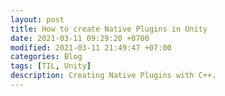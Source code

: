 ```yaml
---
layout: post
title: How to create Native Plugins in Unity
date: 2021-03-11 09:29:20 +0700
modified: 2021-03-11 21:49:47 +07:00
categories: Blog
tags: [TIL, Unity]
description: Creating Native Plugins with C++.
---
```


